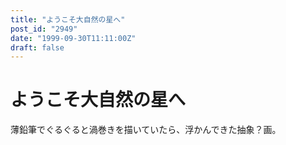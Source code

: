```yaml
---
title: "ようこそ大自然の星へ"
post_id: "2949"
date: "1999-09-30T11:11:00Z"
draft: false
---
```


# ようこそ大自然の星へ

薄鉛筆でぐるぐると渦巻きを描いていたら、浮かんできた抽象？画。
